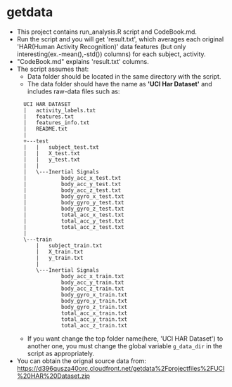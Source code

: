 getdata
===========
* This project contains run_analysis.R script and CodeBook.md.
* Run the script and you will get 'result.txt', which averages each original 'HAR(Human Activity Recognition)' data features (but only interesting(ex.-mean(),-std()) columns) for each subject, activity.
* "CodeBook.md" explains 'result.txt' columns.
* The script assumes that:
  * Data folder should be located in the same directory with the script.
  * The data folder should have the name as **'UCI Har Dataset'** and includes raw-data files such as:
  ```
    UCI HAR DATASET
    |   activity_labels.txt
    |   features.txt
    |   features_info.txt
    |   README.txt
    |
    +---test
    |   |   subject_test.txt
    |   |   X_test.txt
    |   |   y_test.txt
    |   |
    |   \---Inertial Signals
    |           body_acc_x_test.txt
    |           body_acc_y_test.txt
    |           body_acc_z_test.txt
    |           body_gyro_x_test.txt
    |           body_gyro_y_test.txt
    |           body_gyro_z_test.txt
    |           total_acc_x_test.txt
    |           total_acc_y_test.txt
    |           total_acc_z_test.txt
    |
    \---train
        |   subject_train.txt
        |   X_train.txt
        |   y_train.txt
        |
        \---Inertial Signals
                body_acc_x_train.txt
                body_acc_y_train.txt
                body_acc_z_train.txt
                body_gyro_x_train.txt
                body_gyro_y_train.txt
                body_gyro_z_train.txt
                total_acc_x_train.txt
                total_acc_y_train.txt
                total_acc_z_train.txt
  ```
  * If you want change the top folder name(here, 'UCI HAR Dataset') to another one, you must change the global variable `g_data_dir` in the script as appropriately.
* You can obtain the orignal source data from:
https://d396qusza40orc.cloudfront.net/getdata%2Fprojectfiles%2FUCI%20HAR%20Dataset.zip
